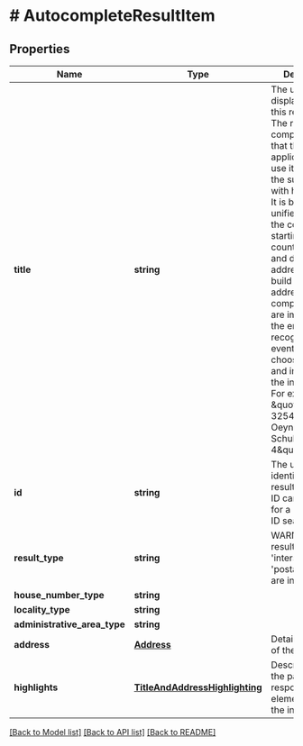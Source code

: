 # # AutocompleteResultItem

## Properties

Name | Type | Description | Notes
------------ | ------------- | ------------- | -------------
**title** | **string** | The unified display name of this result item. The result title is composed so that the customer application can use it to render the suggestions with highlighting. It is build in a unified way for all the countries starting from the country name and down to the address line. It is build out of the address components that are important for the end-user to recognize and eventually to choose a result and includes all the input terms. For example: \&quot;Germany, 32547, Bad Oeynhausen, Schulstraße 4\&quot; |
**id** | **string** | The unique identifier for the result item. This ID can be used for a Look Up by ID search as well. | [optional]
**result_type** | **string** | WARNING: The resultType values &#39;intersection&#39; and &#39;postalCodePoint&#39; are in BETA state | [optional]
**house_number_type** | **string** |  | [optional]
**locality_type** | **string** |  | [optional]
**administrative_area_type** | **string** |  | [optional]
**address** | [**Address**](Address.md) | Detailed address of the result item. |
**highlights** | [**TitleAndAddressHighlighting**](TitleAndAddressHighlighting.md) | Describes how the parts of the response element matched the input query | [optional]

[[Back to Model list]](../../README.md#models) [[Back to API list]](../../README.md#endpoints) [[Back to README]](../../README.md)
